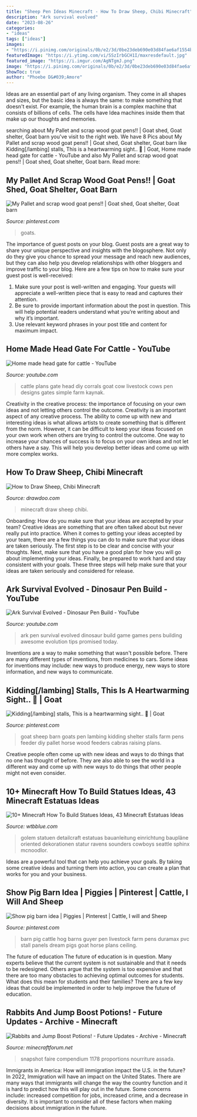 ```yaml
---
title: "Sheep Pen Ideas Minecraft - How To Draw Sheep, Chibi Minecraft"
description: "Ark survival evolved"
date: "2023-08-26"
categories:
- "ideas"
tags: ["ideas"]
images:
- "https://i.pinimg.com/originals/0b/e2/3d/0be23deb690e03d84fae6af1554baaa1.jpg"
featuredImage: "https://i.ytimg.com/vi/SSzIrbGCH1I/maxresdefault.jpg"
featured_image: "https://i.imgur.com/AgNTgmJ.png"
image: "https://i.pinimg.com/originals/0b/e2/3d/0be23deb690e03d84fae6af1554baaa1.jpg"
ShowToc: true
author: "Phoebe D&#039;Amore"
---
```



Ideas are an essential part of any living organism. They come in all shapes and sizes, but the basic idea is always the same: to make something that doesn't exist. For example, the human brain is a complex machine that consists of billions of cells. The cells have Idea machines inside them that make up our thoughts and memories.

	

		
searching about My Pallet and scrap wood goat pens!! | Goat shed, Goat shelter, Goat barn you've visit to the right web. We have 8 Pics about My Pallet and scrap wood goat pens!! | Goat shed, Goat shelter, Goat barn like Kidding[/lambing] stalls, This is a heartwarming sight.. 💖 | Goat, Home made head gate for cattle - YouTube and also My Pallet and scrap wood goat pens!! | Goat shed, Goat shelter, Goat barn. Read more:
		
    
## My Pallet And Scrap Wood Goat Pens!! | Goat Shed, Goat Shelter, Goat Barn

<img loading=lazy src="https://i.pinimg.com/736x/a7/a9/23/a7a923ea26d72047f9d0cbe9117e28f4.jpg" onerror="this.onerror=null;this.src='https://tse1.mm.bing.net/th?id=OIP.YDyY3eKU2_Mv4PVwHQgFxwHaFj&amp;pid=15.1';" alt="My Pallet and scrap wood goat pens!! | Goat shed, Goat shelter, Goat barn">

_Source: pinterest.com_

>goats. 

	

The importance of guest posts on your blog.
Guest posts are a great way to share your unique perspective and insights with the blogosphere. Not only do they give you chance to spread your message and reach new audiences, but they can also help you develop relationships with other bloggers and improve traffic to your blog. Here are a few tips on how to make sure your guest post is well-received: 
1. Make sure your post is well-written and engaging. Your guests will appreciate a well-written piece that is easy to read and captures their attention. 
2. Be sure to provide important information about the post in question. This will help potential readers understand what you’re writing about and why it’s important. 
3. Use relevant keyword phrases in your post title and content for maximum impact.

    
## Home Made Head Gate For Cattle - YouTube

<img loading=lazy src="https://i.ytimg.com/vi/d7o3XpeoZNg/maxresdefault.jpg" onerror="this.onerror=null;this.src='https://tse4.mm.bing.net/th?id=OIP.s_RYNsWGB8wmOXlJuIofIwHaEK&amp;pid=15.1';" alt="Home made head gate for cattle - YouTube">

_Source: youtube.com_

>cattle plans gate head diy corrals goat cow livestock cows pen designs gates simple farm kaynak. 

	

Creativity in the creative process: the importance of focusing on your own ideas and not letting others control the outcome.
Creativity is an important aspect of any creative process. The ability to come up with new and interesting ideas is what allows artists to create something that is different from the norm. However, it can be difficult to keep your ideas focused on your own work when others are trying to control the outcome. One way to increase your chances of success is to focus on your own ideas and not let others have a say. This will help you develop better ideas and come up with more complex works.

    
## How To Draw Sheep, Chibi Minecraft

<img loading=lazy src="http://drawdoo.com/wp-content/uploads/tutorials/ChibiMinecraft/lesson13/step_00.png" onerror="this.onerror=null;this.src='https://tse1.mm.bing.net/th?id=OIP.VQ874mIKDPg9jMJLW5uafwHaHZ&amp;pid=15.1';" alt="How to Draw Sheep, Chibi Minecraft">

_Source: drawdoo.com_

>minecraft draw sheep chibi. 

	

Onboarding: How do you make sure that your ideas are accepted by your team?
Creative ideas are something that are often talked about but never really put into practice. When it comes to getting your ideas accepted by your team, there are a few things you can do to make sure that your ideas are taken seriously. The first step is to be clear and concise with your thoughts. Next, make sure that you have a good plan for how you will go about implementing your ideas. Finally, be prepared to work hard and stay consistent with your goals. These three steps will help make sure that your ideas are taken seriously and considered for release.

    
## Ark Survival Evolved - Dinosaur Pen Build - YouTube

<img loading=lazy src="https://i.ytimg.com/vi/SSzIrbGCH1I/maxresdefault.jpg" onerror="this.onerror=null;this.src='https://tse4.mm.bing.net/th?id=OIP.0XJ95CAJraG5iFYjESPhUgHaEK&amp;pid=15.1';" alt="Ark Survival Evolved - Dinosaur Pen Build - YouTube">

_Source: youtube.com_

>ark pen survival evolved dinosaur build game games pens building awesome evolution tips promised today. 

	

Inventions are a way to make something that wasn't possible before. There are many different types of inventions, from medicines to cars. Some ideas for inventions may include: new ways to produce energy, new ways to store information, and new ways to communicate.

    
## Kidding[/lambing] Stalls, This Is A Heartwarming Sight.. 💖 | Goat

<img loading=lazy src="https://i.pinimg.com/originals/0b/e2/3d/0be23deb690e03d84fae6af1554baaa1.jpg" onerror="this.onerror=null;this.src='https://tse1.mm.bing.net/th?id=OIP._HOAWoQYjKbprcZP215L7AHaJ3&amp;pid=15.1';" alt="Kidding[/lambing] stalls, This is a heartwarming sight.. 💖 | Goat">

_Source: pinterest.com_

>goat sheep barn goats pen lambing kidding shelter stalls farm pens feeder diy pallet horse wood feeders cabras raising plans. 

	

Creative people often come up with new ideas and ways to do things that no one has thought of before. They are also able to see the world in a different way and come up with new ways to do things that other people might not even consider.

    
## 10+ Minecraft How To Build Statues Ideas, 43 Minecraft Estatuas Ideas

<img loading=lazy src="https://ender-chest.com/wp-content/uploads/2020/03/golem-statue-minecraft.jpg" onerror="this.onerror=null;this.src='https://tse1.mm.bing.net/th?id=OIP.g_0IirHLRtY1wwngOOCepgHaD1&amp;pid=15.1';" alt="10+ Minecraft How To Build Statues Ideas, 43 Minecraft Estatuas Ideas">

_Source: wtbblue.com_

>golem statuen detailcraft estatuas bauanleitung einrichtung baupläne oriented dekorationen statur ravens sounders cowboys seattle sphinx mcnoodlor. 

	

Ideas are a powerful tool that can help you achieve your goals. By taking some creative ideas and turning them into action, you can create a plan that works for you and your business.

    
## Show Pig Barn Idea | Piggies | Pinterest | Cattle, I Will And Sheep

<img loading=lazy src="https://s-media-cache-ak0.pinimg.com/736x/28/7b/fe/287bfec48dceb3fb73b5762bdcc8ab54.jpg" onerror="this.onerror=null;this.src='https://tse3.mm.bing.net/th?id=OIP.oQYzBIO_DDasWGVmsX4JGAHaFj&amp;pid=15.1';" alt="Show pig barn idea | Piggies | Pinterest | Cattle, I will and Sheep">

_Source: pinterest.com_

>barn pig cattle hog barns guyer pen livestock farm pens duramax pvc stall panels dream pigs goat horse plans ceiling. 

	

The future of education
The future of education is in question. Many experts believe that the current system is not sustainable and that it needs to be redesigned. Others argue that the system is too expensive and that there are too many obstacles to achieving optimal outcomes for students. What does this mean for students and their families?
There are a few key ideas that could be implemented in order to help improve the future of education.

    
## Rabbits And Jump Boost Potions! - Future Updates - Archive - Minecraft

<img loading=lazy src="https://i.imgur.com/AgNTgmJ.png" onerror="this.onerror=null;this.src='https://tse4.mm.bing.net/th?id=OIP.49_ynxcqhPovKqTEB1DL9AHaEi&amp;pid=15.1';" alt="Rabbits and Jump Boost Potions! - Future Updates - Archive - Minecraft">

_Source: minecraftforum.net_

>snapshot faire compendium 1178 proportions nourriture assada. 

	

Immigrants in America: How will immigration impact the U.S. in the future?
In 2022, Immigration will have an impact on the United States. There are many ways that immigrants will change the way the country function and it is hard to predict how this will play out in the future. Some concerns include: increased competition for jobs, increased crime, and a decrease in diversity. It is important to consider all of these factors when making decisions about immigration in the future.

